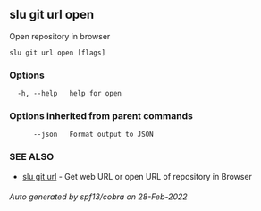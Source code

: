 ## slu git url open

Open repository in browser

```
slu git url open [flags]
```

### Options

```
  -h, --help   help for open
```

### Options inherited from parent commands

```
      --json   Format output to JSON
```

### SEE ALSO

* [slu git url](slu_git_url.md)	 - Get web URL or open URL of repository in Browser

###### Auto generated by spf13/cobra on 28-Feb-2022
